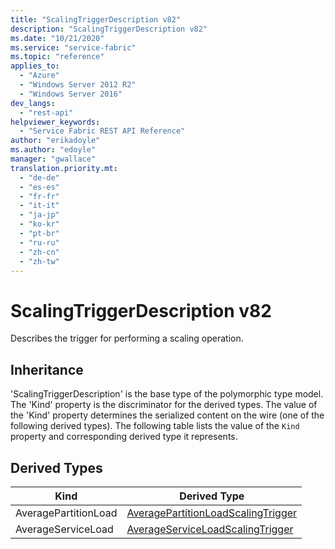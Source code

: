 ```yaml
---
title: "ScalingTriggerDescription v82"
description: "ScalingTriggerDescription v82"
ms.date: "10/21/2020"
ms.service: "service-fabric"
ms.topic: "reference"
applies_to: 
  - "Azure"
  - "Windows Server 2012 R2"
  - "Windows Server 2016"
dev_langs: 
  - "rest-api"
helpviewer_keywords: 
  - "Service Fabric REST API Reference"
author: "erikadoyle"
ms.author: "edoyle"
manager: "gwallace"
translation.priority.mt: 
  - "de-de"
  - "es-es"
  - "fr-fr"
  - "it-it"
  - "ja-jp"
  - "ko-kr"
  - "pt-br"
  - "ru-ru"
  - "zh-cn"
  - "zh-tw"
---
```

# ScalingTriggerDescription v82

Describes the trigger for performing a scaling operation.
## Inheritance

'ScalingTriggerDescription' is the base type of the polymorphic type model. The 'Kind' property is the discriminator for the derived types. 
The value of the 'Kind' property determines the serialized content on the wire (one of the following derived types). 
The following table lists the value of the `Kind` property and corresponding derived type it represents.
## Derived Types

| Kind | Derived Type |
| --- | --- | 
| AveragePartitionLoad | [AveragePartitionLoadScalingTrigger](sfclient-v82-model-averagepartitionloadscalingtrigger.md) |
| AverageServiceLoad | [AverageServiceLoadScalingTrigger](sfclient-v82-model-averageserviceloadscalingtrigger.md) |

